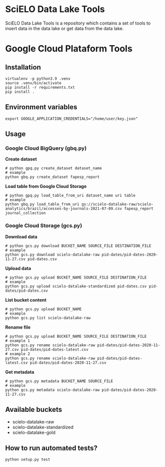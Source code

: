 # SciELO Data Lake Tools
SciELO Data Lake Tools is a repository which contains a set of tools to insert data in the data lake or get data from the data lake.

# Google Cloud Plataform Tools

## Installation

```shell
virtualenv -p python3.9 .venv
source .venv/bin/activate
pip install -r requirements.txt
pip install .
```

## Environment variables

`export GOOGLE_APPLICATION_CREDENTIALS="/home/user/key.json"`

## Usage

### Google Cloud BigQuery (gbq.py)

__Create dataset__
```shell
# python gpq.py create_dataset dataset_name
# example
python gbq.py create_dataset fapesp_report
```

__Load table from Google Cloud Storage__
```shell
# python gpq.py load_table_from_uri dataset_name uri table
# example
python gbq.py load_table_from_uri gs://scielo-datalake-raw/scielo-analytics/brazil/accesses-by-journals-2021-07-09.csv fapesp_report journal_collection
```

### Google Cloud Storage (gcs.py)

__Download data__
```shell
# python gcs.py download BUCKET_NAME SOURCE_FILE DESTINATION_FILE
# example
python gcs.py download scielo-datalake-raw pid-dates/pid-dates-2020-11-27.csv pid-dates.csv
```

__Upload data__
```shell
# python gcs.py upload BUCKET_NAME SOURCE_FILE DESTINATION_FILE
# example
python gcs.py upload scielo-datalake-standardized pid-dates.csv pid-dates/pid-dates.csv
```

__List bucket content__
```shell
# python gcs.py upload BUCKET_NAME
# example
python gcs.py list scielo-datalake-raw
```

__Rename file__
```shell
# python gcs.py upload BUCKET_NAME SOURCE_FILE DESTINATION_FILE
# example 1
python gcs.py rename scielo-datalake-raw pid-dates/pid-dates-2020-11-27.csv pid-dates/pid-dates-latest.csv
# example 2
python gcs.py rename scielo-datalake-raw pid-dates/pid-dates-latest.csv pid-dates/pid-dates-2020-11-27.csv
```

__Get metadata__
```shell
# python gcs.py metadata BUCKET_NAME SOURCE_FILE
# example
python gcs.py metadata scielo-datalake-raw pid-dates/pid-dates-2020-11-27.csv
```

## Available buckets

- scielo-datalake-raw
- scielo-datalake-standardized
- scielo-datalake-gold


## How to run automated tests?
```bash
python setup.py test
```